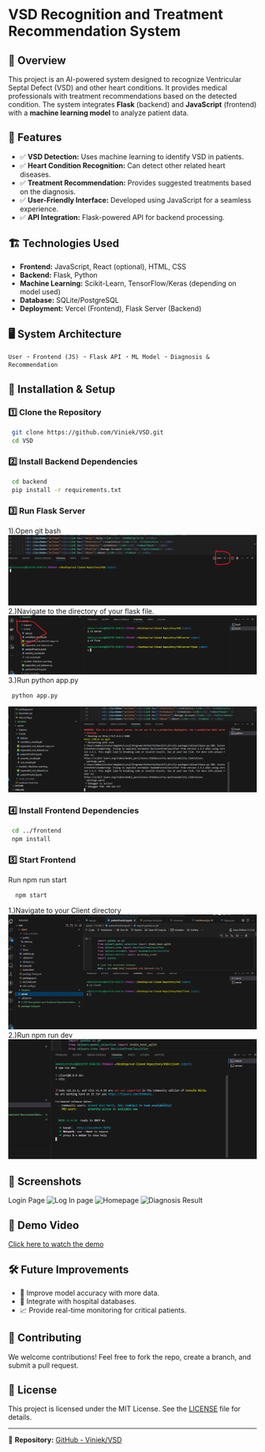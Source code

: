 # VSD Recognition and Treatment Recommendation System

## 📌 Overview

This project is an AI-powered system designed to recognize Ventricular Septal Defect (VSD) and other heart conditions. It provides medical professionals with treatment recommendations based on the detected condition. The system integrates **Flask** (backend) and **JavaScript** (frontend) with a **machine learning model** to analyze patient data.

## 🎯 Features

- ✅ **VSD Detection:** Uses machine learning to identify VSD in patients.
- ✅ **Heart Condition Recognition:** Can detect other related heart diseases.
- ✅ **Treatment Recommendation:** Provides suggested treatments based on the diagnosis.
- ✅ **User-Friendly Interface:** Developed using JavaScript for a seamless experience.
- ✅ **API Integration:** Flask-powered API for backend processing.

## 🏗️ Technologies Used

- **Frontend:** JavaScript, React (optional), HTML, CSS
- **Backend:** Flask, Python
- **Machine Learning:** Scikit-Learn, TensorFlow/Keras (depending on model used)
- **Database:** SQLite/PostgreSQL
- **Deployment:** Vercel (Frontend), Flask Server (Backend)

## 🖥️ System Architecture

```
User ➝ Frontend (JS) ➝ Flask API ➝ ML Model ➝ Diagnosis & Recommendation
```

## 🚀 Installation & Setup

### 1️⃣ Clone the Repository

```bash
 git clone https://github.com/Viniek/VSD.git
 cd VSD
```

### 2️⃣ Install Backend Dependencies

```bash
 cd backend
 pip install -r requirements.txt
```

### 3️⃣ Run Flask Server

1).Open git bash
![Open Git Bash](./Readme/assets/Open%20git%20bash.png)
2.)Navigate to the directory of your flask file.
![Navigate to flask Directory](./Readme/assets/flask%20directory.png)
3.)Run python app.py

```bash
 python app.py
```

![Run python app.py](./Readme/assets/app.py%20result.png)

### 4️⃣ Install Frontend Dependencies

```bash
 cd ../frontend
 npm install
```

### 5️⃣ Start Frontend

Run npm run start

```bash
  npm start
```

1.)Navigate to your Client directory
![Navigate to Client Directory](./Readme/assets/client%20directory.png)
2.)Run npm run dev
![Run npm run dev](./Readme/assets/run%20client.png)

## 📸 Screenshots

Login Page
![Log In page](./assets/login%20to%20your%20Account.png)
![Homepage](./assets/Home%20Page.png)
![Diagnosis Result](./assets/functioning.png)

## 🎥 Demo Video

[Click here to watch the demo](videos/demo.mp4)

## 🛠️ Future Improvements

- 🔄 Improve model accuracy with more data.
- 🏥 Integrate with hospital databases.
- 📈 Provide real-time monitoring for critical patients.

## 🤝 Contributing

We welcome contributions! Feel free to fork the repo, create a branch, and submit a pull request.

## 📝 License

This project is licensed under the MIT License. See the [LICENSE](LICENSE) file for details.

---

🔗 **Repository:** [GitHub - Viniek/VSD](https://github.com/Viniek/VSD)
